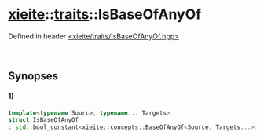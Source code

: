# [xieite](../xieite.md)\:\:[traits](../traits.md)\:\:IsBaseOfAnyOf
Defined in header [<xieite/traits/IsBaseOfAnyOf.hpp>](../../include/xieite/traits/IsBaseOfAnyOf.hpp)

&nbsp;

## Synopses
#### 1)
```cpp
template<typename Source, typename... Targets>
struct IsBaseOfAnyOf
: std::bool_constant<xieite::concepts::BaseOfAnyOf<Source, Targets...>> {};
```
